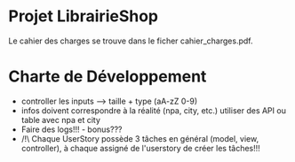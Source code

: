 # Projet LibrairieShop
Le cahier des charges se trouve dans le ficher cahier_charges.pdf.

# Charte de Développement

* controller les inputs –> taille + type (aA-zZ 0-9)
* infos doivent correspondre à la réalité (npa, city, etc.) utiliser des API ou table avec npa et city
* Faire des logs!!! - bonus???
* /!\ Chaque UserStory possède 3 tâches en général (model, view, controller), à chaque assigné de l'userstory de créer les tâches!!!
